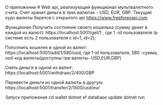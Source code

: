 О приложении #
   Web api, реализующий функционал мультвалютного счета.
   Счет хранит деньги в трех валютах - USD, EUR, GBP. 
   Текущий курс валюты берется с открытого api https://www.freeforexapi.com


 Функционал 
   Получить состояние своего кошелька (сумму денег в каждой из валют):
   https://localhost:5001/get/1 , где 1 -id пользователя (в системе есть  2 пользователя с id=1, id=2);

   Пополнить кошелек в одной из валют:
   https://localhost:5001/add/1/580/usd, где 1-id пользователя, 580 -сумма, usd-код валюты(доступны три валюты- USD,EUR,GBP)

 Снять деньги  в одной из валют:
   https://localhost:5001/withdraw/2/400/GBP

   Перевести деньги из одной валюты в другую:
   https://localhost:5001/transfer/2/1500/usd/eur

 Запуск приложения 
   cd wallet
   dotnet ef database update
   dotnet run 
